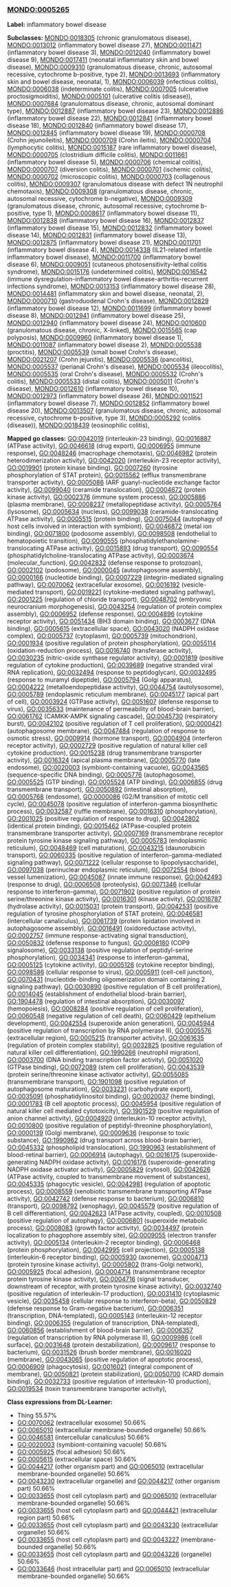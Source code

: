 
### [MONDO:0005265](http://purl.obolibrary.org/obo/MONDO_0005265)
**Label:** inflammatory bowel disease

**Subclasses:** [MONDO:0018305](http://purl.obolibrary.org/obo/MONDO_0018305) (chronic granulomatous disease), [MONDO:0013012](http://purl.obolibrary.org/obo/MONDO_0013012) (inflammatory bowel disease 27), [MONDO:0011471](http://purl.obolibrary.org/obo/MONDO_0011471) (inflammatory bowel disease 3), [MONDO:0012040](http://purl.obolibrary.org/obo/MONDO_0012040) (inflammatory bowel disease 9), [MONDO:0017411](http://purl.obolibrary.org/obo/MONDO_0017411) (neonatal inflammatory skin and bowel disease), [MONDO:0009310](http://purl.obolibrary.org/obo/MONDO_0009310) (granulomatous disease, chronic, autosomal recessive, cytochrome b-positive, type 2), [MONDO:0013693](http://purl.obolibrary.org/obo/MONDO_0013693) (inflammatory skin and bowel disease, neonatal, 1), [MONDO:0006039](http://purl.obolibrary.org/obo/MONDO_0006039) (infectious colitis), [MONDO:0006038](http://purl.obolibrary.org/obo/MONDO_0006038) (indeterminate colitis), [MONDO:0007005](http://purl.obolibrary.org/obo/MONDO_0007005) (ulcerative proctosigmoiditis), [MONDO:0005101](http://purl.obolibrary.org/obo/MONDO_0005101) (ulcerative colitis (disease)), [MONDO:0007684](http://purl.obolibrary.org/obo/MONDO_0007684) (granulomatous disease, chronic, autosomal dominant type), [MONDO:0012887](http://purl.obolibrary.org/obo/MONDO_0012887) (inflammatory bowel disease 23), [MONDO:0012886](http://purl.obolibrary.org/obo/MONDO_0012886) (inflammatory bowel disease 22), [MONDO:0012841](http://purl.obolibrary.org/obo/MONDO_0012841) (inflammatory bowel disease 18), [MONDO:0012840](http://purl.obolibrary.org/obo/MONDO_0012840) (inflammatory bowel disease 17), [MONDO:0012845](http://purl.obolibrary.org/obo/MONDO_0012845) (inflammatory bowel disease 19), [MONDO:0000708](http://purl.obolibrary.org/obo/MONDO_0000708) (Crohn jejunoileitis), [MONDO:0000709](http://purl.obolibrary.org/obo/MONDO_0000709) (Crohn ileitis), [MONDO:0000704](http://purl.obolibrary.org/obo/MONDO_0000704) (lymphocytic colitis), [MONDO:0015187](http://purl.obolibrary.org/obo/MONDO_0015187) (rare inflammatory bowel disease), [MONDO:0000705](http://purl.obolibrary.org/obo/MONDO_0000705) (clostridium difficile colitis), [MONDO:0011661](http://purl.obolibrary.org/obo/MONDO_0011661) (inflammatory bowel disease 5), [MONDO:0000706](http://purl.obolibrary.org/obo/MONDO_0000706) (chemical colitis), [MONDO:0000707](http://purl.obolibrary.org/obo/MONDO_0000707) (diversion colitis), [MONDO:0000701](http://purl.obolibrary.org/obo/MONDO_0000701) (ischemic colitis), [MONDO:0000702](http://purl.obolibrary.org/obo/MONDO_0000702) (microscopic colitis), [MONDO:0000703](http://purl.obolibrary.org/obo/MONDO_0000703) (collagenous colitis), [MONDO:0009307](http://purl.obolibrary.org/obo/MONDO_0009307) (granulomatous disease with defect 1N neutrophil chemotaxis), [MONDO:0009308](http://purl.obolibrary.org/obo/MONDO_0009308) (granulomatous disease, chronic, autosomal recessive, cytochrome b-negative), [MONDO:0009309](http://purl.obolibrary.org/obo/MONDO_0009309) (granulomatous disease, chronic, autosomal recessive, cytochrome b-positive, type 1), [MONDO:0008617](http://purl.obolibrary.org/obo/MONDO_0008617) (inflammatory bowel disease 11), [MONDO:0012838](http://purl.obolibrary.org/obo/MONDO_0012838) (inflammatory bowel disease 16), [MONDO:0012837](http://purl.obolibrary.org/obo/MONDO_0012837) (inflammatory bowel disease 15), [MONDO:0012832](http://purl.obolibrary.org/obo/MONDO_0012832) (inflammatory bowel disease 14), [MONDO:0012831](http://purl.obolibrary.org/obo/MONDO_0012831) (inflammatory bowel disease 13), [MONDO:0012875](http://purl.obolibrary.org/obo/MONDO_0012875) (inflammatory bowel disease 21), [MONDO:0011701](http://purl.obolibrary.org/obo/MONDO_0011701) (inflammatory bowel disease 4), [MONDO:0014338](http://purl.obolibrary.org/obo/MONDO_0014338) (IL21-related infantile inflammatory bowel disease), [MONDO:0011700](http://purl.obolibrary.org/obo/MONDO_0011700) (inflammatory bowel disease 6), [MONDO:0009051](http://purl.obolibrary.org/obo/MONDO_0009051) (cutaneous photosensitivity-lethal colitis syndrome), [MONDO:0015176](http://purl.obolibrary.org/obo/MONDO_0015176) (undetermined colitis), [MONDO:0016542](http://purl.obolibrary.org/obo/MONDO_0016542) (immune dysregulation-inflammatory bowel disease-arthritis-recurrent infections syndrome), [MONDO:0013153](http://purl.obolibrary.org/obo/MONDO_0013153) (inflammatory bowel disease 28), [MONDO:0014481](http://purl.obolibrary.org/obo/MONDO_0014481) (inflammatory skin and bowel disease, neonatal, 2), [MONDO:0000710](http://purl.obolibrary.org/obo/MONDO_0000710) (gastroduodenal Crohn's disease), [MONDO:0012829](http://purl.obolibrary.org/obo/MONDO_0012829) (inflammatory bowel disease 12), [MONDO:0011699](http://purl.obolibrary.org/obo/MONDO_0011699) (inflammatory bowel disease 8), [MONDO:0012941](http://purl.obolibrary.org/obo/MONDO_0012941) (inflammatory bowel disease 25), [MONDO:0012940](http://purl.obolibrary.org/obo/MONDO_0012940) (inflammatory bowel disease 24), [MONDO:0010600](http://purl.obolibrary.org/obo/MONDO_0010600) (granulomatous disease, chronic, X-linked), [MONDO:0015565](http://purl.obolibrary.org/obo/MONDO_0015565) (cap polyposis), [MONDO:0009960](http://purl.obolibrary.org/obo/MONDO_0009960) (inflammatory bowel disease 1), [MONDO:0011087](http://purl.obolibrary.org/obo/MONDO_0011087) (inflammatory bowel disease 2), [MONDO:0005538](http://purl.obolibrary.org/obo/MONDO_0005538) (proctitis), [MONDO:0005539](http://purl.obolibrary.org/obo/MONDO_0005539) (small bowel Crohn's disease), [MONDO:0021207](http://purl.obolibrary.org/obo/MONDO_0021207) (Crohn jejunitis), [MONDO:0005536](http://purl.obolibrary.org/obo/MONDO_0005536) (pancolitis), [MONDO:0005537](http://purl.obolibrary.org/obo/MONDO_0005537) (perianal Crohn's disease), [MONDO:0005534](http://purl.obolibrary.org/obo/MONDO_0005534) (ileocolitis), [MONDO:0005535](http://purl.obolibrary.org/obo/MONDO_0005535) (oral Crohn's disease), [MONDO:0005532](http://purl.obolibrary.org/obo/MONDO_0005532) (Crohn's colitis), [MONDO:0005533](http://purl.obolibrary.org/obo/MONDO_0005533) (distal colitis), [MONDO:0005011](http://purl.obolibrary.org/obo/MONDO_0005011) (Crohn's disease), [MONDO:0012610](http://purl.obolibrary.org/obo/MONDO_0012610) (inflammatory bowel disease 10), [MONDO:0012973](http://purl.obolibrary.org/obo/MONDO_0012973) (inflammatory bowel disease 26), [MONDO:0011521](http://purl.obolibrary.org/obo/MONDO_0011521) (inflammatory bowel disease 7), [MONDO:0012852](http://purl.obolibrary.org/obo/MONDO_0012852) (inflammatory bowel disease 20), [MONDO:0013507](http://purl.obolibrary.org/obo/MONDO_0013507) (granulomatous disease, chronic, autosomal recessive, cytochrome b-positive, type 3), [MONDO:0005292](http://purl.obolibrary.org/obo/MONDO_0005292) (colitis (disease)), [MONDO:0018439](http://purl.obolibrary.org/obo/MONDO_0018439) (eosinophilic colitis), 

**Mapped go classes:** [GO:0042019](http://purl.obolibrary.org/obo/GO_0042019) (interleukin-23 binding), [GO:0016887](http://purl.obolibrary.org/obo/GO_0016887) (ATPase activity), [GO:0046618](http://purl.obolibrary.org/obo/GO_0046618) (drug export), [GO:0006955](http://purl.obolibrary.org/obo/GO_0006955) (immune response), [GO:0048246](http://purl.obolibrary.org/obo/GO_0048246) (macrophage chemotaxis), [GO:0046982](http://purl.obolibrary.org/obo/GO_0046982) (protein heterodimerization activity), [GO:0042020](http://purl.obolibrary.org/obo/GO_0042020) (interleukin-23 receptor activity), [GO:0019901](http://purl.obolibrary.org/obo/GO_0019901) (protein kinase binding), [GO:0007260](http://purl.obolibrary.org/obo/GO_0007260) (tyrosine phosphorylation of STAT protein), [GO:0015562](http://purl.obolibrary.org/obo/GO_0015562) (efflux transmembrane transporter activity), [GO:0005086](http://purl.obolibrary.org/obo/GO_0005086) (ARF guanyl-nucleotide exchange factor activity), [GO:0099040](http://purl.obolibrary.org/obo/GO_0099040) (ceramide translocation), [GO:0004672](http://purl.obolibrary.org/obo/GO_0004672) (protein kinase activity), [GO:0002376](http://purl.obolibrary.org/obo/GO_0002376) (immune system process), [GO:0005886](http://purl.obolibrary.org/obo/GO_0005886) (plasma membrane), [GO:0008237](http://purl.obolibrary.org/obo/GO_0008237) (metallopeptidase activity), [GO:0005764](http://purl.obolibrary.org/obo/GO_0005764) (lysosome), [GO:0005634](http://purl.obolibrary.org/obo/GO_0005634) (nucleus), [GO:0099038](http://purl.obolibrary.org/obo/GO_0099038) (ceramide-translocating ATPase activity), [GO:0005515](http://purl.obolibrary.org/obo/GO_0005515) (protein binding), [GO:0075044](http://purl.obolibrary.org/obo/GO_0075044) (autophagy of host cells involved in interaction with symbiont), [GO:0046872](http://purl.obolibrary.org/obo/GO_0046872) (metal ion binding), [GO:0071800](http://purl.obolibrary.org/obo/GO_0071800) (podosome assembly), [GO:0098508](http://purl.obolibrary.org/obo/GO_0098508) (endothelial to hematopoietic transition), [GO:0090555](http://purl.obolibrary.org/obo/GO_0090555) (phosphatidylethanolamine-translocating ATPase activity), [GO:0015893](http://purl.obolibrary.org/obo/GO_0015893) (drug transport), [GO:0090554](http://purl.obolibrary.org/obo/GO_0090554) (phosphatidylcholine-translocating ATPase activity), [GO:0003674](http://purl.obolibrary.org/obo/GO_0003674) (molecular_function), [GO:0042832](http://purl.obolibrary.org/obo/GO_0042832) (defense response to protozoan), [GO:0002102](http://purl.obolibrary.org/obo/GO_0002102) (podosome), [GO:0000045](http://purl.obolibrary.org/obo/GO_0000045) (autophagosome assembly), [GO:0000166](http://purl.obolibrary.org/obo/GO_0000166) (nucleotide binding), [GO:0007229](http://purl.obolibrary.org/obo/GO_0007229) (integrin-mediated signaling pathway), [GO:0070062](http://purl.obolibrary.org/obo/GO_0070062) (extracellular exosome), [GO:0016192](http://purl.obolibrary.org/obo/GO_0016192) (vesicle-mediated transport), [GO:0019221](http://purl.obolibrary.org/obo/GO_0019221) (cytokine-mediated signaling pathway), [GO:2001225](http://purl.obolibrary.org/obo/GO_2001225) (regulation of chloride transport), [GO:0048702](http://purl.obolibrary.org/obo/GO_0048702) (embryonic neurocranium morphogenesis), [GO:0043254](http://purl.obolibrary.org/obo/GO_0043254) (regulation of protein complex assembly), [GO:0006952](http://purl.obolibrary.org/obo/GO_0006952) (defense response), [GO:0004896](http://purl.obolibrary.org/obo/GO_0004896) (cytokine receptor activity), [GO:0051434](http://purl.obolibrary.org/obo/GO_0051434) (BH3 domain binding), [GO:0003677](http://purl.obolibrary.org/obo/GO_0003677) (DNA binding), [GO:0005615](http://purl.obolibrary.org/obo/GO_0005615) (extracellular space), [GO:0043020](http://purl.obolibrary.org/obo/GO_0043020) (NADPH oxidase complex), [GO:0005737](http://purl.obolibrary.org/obo/GO_0005737) (cytoplasm), [GO:0005739](http://purl.obolibrary.org/obo/GO_0005739) (mitochondrion), [GO:0001934](http://purl.obolibrary.org/obo/GO_0001934) (positive regulation of protein phosphorylation), [GO:0055114](http://purl.obolibrary.org/obo/GO_0055114) (oxidation-reduction process), [GO:0016740](http://purl.obolibrary.org/obo/GO_0016740) (transferase activity), [GO:0030235](http://purl.obolibrary.org/obo/GO_0030235) (nitric-oxide synthase regulator activity), [GO:0001819](http://purl.obolibrary.org/obo/GO_0001819) (positive regulation of cytokine production), [GO:0039689](http://purl.obolibrary.org/obo/GO_0039689) (negative stranded viral RNA replication), [GO:0032494](http://purl.obolibrary.org/obo/GO_0032494) (response to peptidoglycan), [GO:0032495](http://purl.obolibrary.org/obo/GO_0032495) (response to muramyl dipeptide), [GO:0005794](http://purl.obolibrary.org/obo/GO_0005794) (Golgi apparatus), [GO:0004222](http://purl.obolibrary.org/obo/GO_0004222) (metalloendopeptidase activity), [GO:0044754](http://purl.obolibrary.org/obo/GO_0044754) (autolysosome), [GO:0005789](http://purl.obolibrary.org/obo/GO_0005789) (endoplasmic reticulum membrane), [GO:0045177](http://purl.obolibrary.org/obo/GO_0045177) (apical part of cell), [GO:0003924](http://purl.obolibrary.org/obo/GO_0003924) (GTPase activity), [GO:0051607](http://purl.obolibrary.org/obo/GO_0051607) (defense response to virus), [GO:0035633](http://purl.obolibrary.org/obo/GO_0035633) (maintenance of permeability of blood-brain barrier), [GO:0061762](http://purl.obolibrary.org/obo/GO_0061762) (CAMKK-AMPK signaling cascade), [GO:0045730](http://purl.obolibrary.org/obo/GO_0045730) (respiratory burst), [GO:0042102](http://purl.obolibrary.org/obo/GO_0042102) (positive regulation of T cell proliferation), [GO:0000421](http://purl.obolibrary.org/obo/GO_0000421) (autophagosome membrane), [GO:0047484](http://purl.obolibrary.org/obo/GO_0047484) (regulation of response to osmotic stress), [GO:0009914](http://purl.obolibrary.org/obo/GO_0009914) (hormone transport), [GO:0004904](http://purl.obolibrary.org/obo/GO_0004904) (interferon receptor activity), [GO:0002729](http://purl.obolibrary.org/obo/GO_0002729) (positive regulation of natural killer cell cytokine production), [GO:0015238](http://purl.obolibrary.org/obo/GO_0015238) (drug transmembrane transporter activity), [GO:0016324](http://purl.obolibrary.org/obo/GO_0016324) (apical plasma membrane), [GO:0005770](http://purl.obolibrary.org/obo/GO_0005770) (late endosome), [GO:0020003](http://purl.obolibrary.org/obo/GO_0020003) (symbiont-containing vacuole), [GO:0043565](http://purl.obolibrary.org/obo/GO_0043565) (sequence-specific DNA binding), [GO:0005776](http://purl.obolibrary.org/obo/GO_0005776) (autophagosome), [GO:0005525](http://purl.obolibrary.org/obo/GO_0005525) (GTP binding), [GO:0005524](http://purl.obolibrary.org/obo/GO_0005524) (ATP binding), [GO:0006855](http://purl.obolibrary.org/obo/GO_0006855) (drug transmembrane transport), [GO:0050892](http://purl.obolibrary.org/obo/GO_0050892) (intestinal absorption), [GO:0005768](http://purl.obolibrary.org/obo/GO_0005768) (endosome), [GO:0000086](http://purl.obolibrary.org/obo/GO_0000086) (G2/M transition of mitotic cell cycle), [GO:0045078](http://purl.obolibrary.org/obo/GO_0045078) (positive regulation of interferon-gamma biosynthetic process), [GO:0032587](http://purl.obolibrary.org/obo/GO_0032587) (ruffle membrane), [GO:0016310](http://purl.obolibrary.org/obo/GO_0016310) (phosphorylation), [GO:2001025](http://purl.obolibrary.org/obo/GO_2001025) (positive regulation of response to drug), [GO:0042802](http://purl.obolibrary.org/obo/GO_0042802) (identical protein binding), [GO:0015462](http://purl.obolibrary.org/obo/GO_0015462) (ATPase-coupled protein transmembrane transporter activity), [GO:0007169](http://purl.obolibrary.org/obo/GO_0007169) (transmembrane receptor protein tyrosine kinase signaling pathway), [GO:0005783](http://purl.obolibrary.org/obo/GO_0005783) (endoplasmic reticulum), [GO:0048469](http://purl.obolibrary.org/obo/GO_0048469) (cell maturation), [GO:0043215](http://purl.obolibrary.org/obo/GO_0043215) (daunorubicin transport), [GO:0060335](http://purl.obolibrary.org/obo/GO_0060335) (positive regulation of interferon-gamma-mediated signaling pathway), [GO:0071222](http://purl.obolibrary.org/obo/GO_0071222) (cellular response to lipopolysaccharide), [GO:0097038](http://purl.obolibrary.org/obo/GO_0097038) (perinuclear endoplasmic reticulum), [GO:0072554](http://purl.obolibrary.org/obo/GO_0072554) (blood vessel lumenization), [GO:0045087](http://purl.obolibrary.org/obo/GO_0045087) (innate immune response), [GO:0042493](http://purl.obolibrary.org/obo/GO_0042493) (response to drug), [GO:0006508](http://purl.obolibrary.org/obo/GO_0006508) (proteolysis), [GO:0071346](http://purl.obolibrary.org/obo/GO_0071346) (cellular response to interferon-gamma), [GO:0071902](http://purl.obolibrary.org/obo/GO_0071902) (positive regulation of protein serine/threonine kinase activity), [GO:0016301](http://purl.obolibrary.org/obo/GO_0016301) (kinase activity), [GO:0016787](http://purl.obolibrary.org/obo/GO_0016787) (hydrolase activity), [GO:0015031](http://purl.obolibrary.org/obo/GO_0015031) (protein transport), [GO:0042531](http://purl.obolibrary.org/obo/GO_0042531) (positive regulation of tyrosine phosphorylation of STAT protein), [GO:0046581](http://purl.obolibrary.org/obo/GO_0046581) (intercellular canaliculus), [GO:0061739](http://purl.obolibrary.org/obo/GO_0061739) (protein lipidation involved in autophagosome assembly), [GO:0016491](http://purl.obolibrary.org/obo/GO_0016491) (oxidoreductase activity), [GO:0002757](http://purl.obolibrary.org/obo/GO_0002757) (immune response-activating signal transduction), [GO:0050832](http://purl.obolibrary.org/obo/GO_0050832) (defense response to fungus), [GO:0008180](http://purl.obolibrary.org/obo/GO_0008180) (COP9 signalosome), [GO:0033138](http://purl.obolibrary.org/obo/GO_0033138) (positive regulation of peptidyl-serine phosphorylation), [GO:0034341](http://purl.obolibrary.org/obo/GO_0034341) (response to interferon-gamma), [GO:0005125](http://purl.obolibrary.org/obo/GO_0005125) (cytokine activity), [GO:0005126](http://purl.obolibrary.org/obo/GO_0005126) (cytokine receptor binding), [GO:0098586](http://purl.obolibrary.org/obo/GO_0098586) (cellular response to virus), [GO:0005911](http://purl.obolibrary.org/obo/GO_0005911) (cell-cell junction), [GO:0070431](http://purl.obolibrary.org/obo/GO_0070431) (nucleotide-binding oligomerization domain containing 2 signaling pathway), [GO:0030890](http://purl.obolibrary.org/obo/GO_0030890) (positive regulation of B cell proliferation), [GO:0014045](http://purl.obolibrary.org/obo/GO_0014045) (establishment of endothelial blood-brain barrier), [GO:1904478](http://purl.obolibrary.org/obo/GO_1904478) (regulation of intestinal absorption), [GO:0030097](http://purl.obolibrary.org/obo/GO_0030097) (hemopoiesis), [GO:0008284](http://purl.obolibrary.org/obo/GO_0008284) (positive regulation of cell proliferation), [GO:0060548](http://purl.obolibrary.org/obo/GO_0060548) (negative regulation of cell death), [GO:0060429](http://purl.obolibrary.org/obo/GO_0060429) (epithelium development), [GO:0042554](http://purl.obolibrary.org/obo/GO_0042554) (superoxide anion generation), [GO:0045944](http://purl.obolibrary.org/obo/GO_0045944) (positive regulation of transcription by RNA polymerase II), [GO:0005576](http://purl.obolibrary.org/obo/GO_0005576) (extracellular region), [GO:0005215](http://purl.obolibrary.org/obo/GO_0005215) (transporter activity), [GO:0061635](http://purl.obolibrary.org/obo/GO_0061635) (regulation of protein complex stability), [GO:0032825](http://purl.obolibrary.org/obo/GO_0032825) (positive regulation of natural killer cell differentiation), [GO:1990266](http://purl.obolibrary.org/obo/GO_1990266) (neutrophil migration), [GO:0003700](http://purl.obolibrary.org/obo/GO_0003700) (DNA binding transcription factor activity), [GO:0051020](http://purl.obolibrary.org/obo/GO_0051020) (GTPase binding), [GO:0072089](http://purl.obolibrary.org/obo/GO_0072089) (stem cell proliferation), [GO:0043539](http://purl.obolibrary.org/obo/GO_0043539) (protein serine/threonine kinase activator activity), [GO:0055085](http://purl.obolibrary.org/obo/GO_0055085) (transmembrane transport), [GO:1901098](http://purl.obolibrary.org/obo/GO_1901098) (positive regulation of autophagosome maturation), [GO:0033231](http://purl.obolibrary.org/obo/GO_0033231) (carbohydrate export), [GO:0035091](http://purl.obolibrary.org/obo/GO_0035091) (phosphatidylinositol binding), [GO:0020037](http://purl.obolibrary.org/obo/GO_0020037) (heme binding), [GO:0001783](http://purl.obolibrary.org/obo/GO_0001783) (B cell apoptotic process), [GO:0045954](http://purl.obolibrary.org/obo/GO_0045954) (positive regulation of natural killer cell mediated cytotoxicity), [GO:1901529](http://purl.obolibrary.org/obo/GO_1901529) (positive regulation of anion channel activity), [GO:0004920](http://purl.obolibrary.org/obo/GO_0004920) (interleukin-10 receptor activity), [GO:0010800](http://purl.obolibrary.org/obo/GO_0010800) (positive regulation of peptidyl-threonine phosphorylation), [GO:0000139](http://purl.obolibrary.org/obo/GO_0000139) (Golgi membrane), [GO:0009636](http://purl.obolibrary.org/obo/GO_0009636) (response to toxic substance), [GO:1990962](http://purl.obolibrary.org/obo/GO_1990962) (drug transport across blood-brain barrier), [GO:0045332](http://purl.obolibrary.org/obo/GO_0045332) (phospholipid translocation), [GO:1990963](http://purl.obolibrary.org/obo/GO_1990963) (establishment of blood-retinal barrier), [GO:0006914](http://purl.obolibrary.org/obo/GO_0006914) (autophagy), [GO:0016175](http://purl.obolibrary.org/obo/GO_0016175) (superoxide-generating NADPH oxidase activity), [GO:0016176](http://purl.obolibrary.org/obo/GO_0016176) (superoxide-generating NADPH oxidase activator activity), [GO:0005829](http://purl.obolibrary.org/obo/GO_0005829) (cytosol), [GO:0042626](http://purl.obolibrary.org/obo/GO_0042626) (ATPase activity, coupled to transmembrane movement of substances), [GO:0045335](http://purl.obolibrary.org/obo/GO_0045335) (phagocytic vesicle), [GO:0042981](http://purl.obolibrary.org/obo/GO_0042981) (regulation of apoptotic process), [GO:0008559](http://purl.obolibrary.org/obo/GO_0008559) (xenobiotic transmembrane transporting ATPase activity), [GO:0042742](http://purl.obolibrary.org/obo/GO_0042742) (defense response to bacterium), [GO:0006810](http://purl.obolibrary.org/obo/GO_0006810) (transport), [GO:0098792](http://purl.obolibrary.org/obo/GO_0098792) (xenophagy), [GO:0045579](http://purl.obolibrary.org/obo/GO_0045579) (positive regulation of B cell differentiation), [GO:0042623](http://purl.obolibrary.org/obo/GO_0042623) (ATPase activity, coupled), [GO:0010508](http://purl.obolibrary.org/obo/GO_0010508) (positive regulation of autophagy), [GO:0006801](http://purl.obolibrary.org/obo/GO_0006801) (superoxide metabolic process), [GO:0008083](http://purl.obolibrary.org/obo/GO_0008083) (growth factor activity), [GO:0034497](http://purl.obolibrary.org/obo/GO_0034497) (protein localization to phagophore assembly site), [GO:0009055](http://purl.obolibrary.org/obo/GO_0009055) (electron transfer activity), [GO:0005134](http://purl.obolibrary.org/obo/GO_0005134) (interleukin-2 receptor binding), [GO:0006468](http://purl.obolibrary.org/obo/GO_0006468) (protein phosphorylation), [GO:0042995](http://purl.obolibrary.org/obo/GO_0042995) (cell projection), [GO:0005138](http://purl.obolibrary.org/obo/GO_0005138) (interleukin-6 receptor binding), [GO:0005930](http://purl.obolibrary.org/obo/GO_0005930) (axoneme), [GO:0004713](http://purl.obolibrary.org/obo/GO_0004713) (protein tyrosine kinase activity), [GO:0005802](http://purl.obolibrary.org/obo/GO_0005802) (trans-Golgi network), [GO:0005925](http://purl.obolibrary.org/obo/GO_0005925) (focal adhesion), [GO:0004714](http://purl.obolibrary.org/obo/GO_0004714) (transmembrane receptor protein tyrosine kinase activity), [GO:0004716](http://purl.obolibrary.org/obo/GO_0004716) (signal transducer, downstream of receptor, with protein tyrosine kinase activity), [GO:0032740](http://purl.obolibrary.org/obo/GO_0032740) (positive regulation of interleukin-17 production), [GO:0031410](http://purl.obolibrary.org/obo/GO_0031410) (cytoplasmic vesicle), [GO:0035458](http://purl.obolibrary.org/obo/GO_0035458) (cellular response to interferon-beta), [GO:0050829](http://purl.obolibrary.org/obo/GO_0050829) (defense response to Gram-negative bacterium), [GO:0006351](http://purl.obolibrary.org/obo/GO_0006351) (transcription, DNA-templated), [GO:0005143](http://purl.obolibrary.org/obo/GO_0005143) (interleukin-12 receptor binding), [GO:0006355](http://purl.obolibrary.org/obo/GO_0006355) (regulation of transcription, DNA-templated), [GO:0060856](http://purl.obolibrary.org/obo/GO_0060856) (establishment of blood-brain barrier), [GO:0006357](http://purl.obolibrary.org/obo/GO_0006357) (regulation of transcription by RNA polymerase II), [GO:0009986](http://purl.obolibrary.org/obo/GO_0009986) (cell surface), [GO:0031648](http://purl.obolibrary.org/obo/GO_0031648) (protein destabilization), [GO:0009617](http://purl.obolibrary.org/obo/GO_0009617) (response to bacterium), [GO:0031526](http://purl.obolibrary.org/obo/GO_0031526) (brush border membrane), [GO:0016020](http://purl.obolibrary.org/obo/GO_0016020) (membrane), [GO:0043065](http://purl.obolibrary.org/obo/GO_0043065) (positive regulation of apoptotic process), [GO:0006909](http://purl.obolibrary.org/obo/GO_0006909) (phagocytosis), [GO:0016021](http://purl.obolibrary.org/obo/GO_0016021) (integral component of membrane), [GO:0050821](http://purl.obolibrary.org/obo/GO_0050821) (protein stabilization), [GO:0050700](http://purl.obolibrary.org/obo/GO_0050700) (CARD domain binding), [GO:0032733](http://purl.obolibrary.org/obo/GO_0032733) (positive regulation of interleukin-10 production), [GO:0019534](http://purl.obolibrary.org/obo/GO_0019534) (toxin transmembrane transporter activity), 

**Class expressions from DL-Learner:**

- Thing 55.57%
- [GO:0070062](http://purl.obolibrary.org/obo/GO_0070062) (extracellular exosome) 50.66%
- [GO:0065010](http://purl.obolibrary.org/obo/GO_0065010) (extracellular membrane-bounded organelle) 50.66%
- [GO:0046581](http://purl.obolibrary.org/obo/GO_0046581) (intercellular canaliculus) 50.66%
- [GO:0020003](http://purl.obolibrary.org/obo/GO_0020003) (symbiont-containing vacuole) 50.66%
- [GO:0005925](http://purl.obolibrary.org/obo/GO_0005925) (focal adhesion) 50.66%
- [GO:0005615](http://purl.obolibrary.org/obo/GO_0005615) (extracellular space) 50.66%
- [GO:0044217](http://purl.obolibrary.org/obo/GO_0044217) (other organism part) and [GO:0065010](http://purl.obolibrary.org/obo/GO_0065010) (extracellular membrane-bounded organelle) 50.66%
- [GO:0043230](http://purl.obolibrary.org/obo/GO_0043230) (extracellular organelle) and [GO:0044217](http://purl.obolibrary.org/obo/GO_0044217) (other organism part) 50.66%
- [GO:0033655](http://purl.obolibrary.org/obo/GO_0033655) (host cell cytoplasm part) and [GO:0065010](http://purl.obolibrary.org/obo/GO_0065010) (extracellular membrane-bounded organelle) 50.66%
- [GO:0033655](http://purl.obolibrary.org/obo/GO_0033655) (host cell cytoplasm part) and [GO:0044421](http://purl.obolibrary.org/obo/GO_0044421) (extracellular region part) 50.66%
- [GO:0033655](http://purl.obolibrary.org/obo/GO_0033655) (host cell cytoplasm part) and [GO:0043230](http://purl.obolibrary.org/obo/GO_0043230) (extracellular organelle) 50.66%
- [GO:0033655](http://purl.obolibrary.org/obo/GO_0033655) (host cell cytoplasm part) and [GO:0043227](http://purl.obolibrary.org/obo/GO_0043227) (membrane-bounded organelle) 50.66%
- [GO:0033655](http://purl.obolibrary.org/obo/GO_0033655) (host cell cytoplasm part) and [GO:0043226](http://purl.obolibrary.org/obo/GO_0043226) (organelle) 50.66%
- [GO:0033646](http://purl.obolibrary.org/obo/GO_0033646) (host intracellular part) and [GO:0065010](http://purl.obolibrary.org/obo/GO_0065010) (extracellular membrane-bounded organelle) 50.66%


